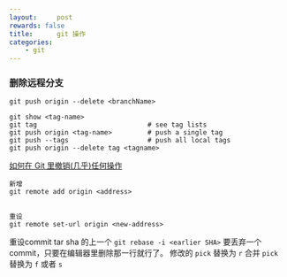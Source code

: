 ```yaml
---
layout:     post
rewards: false
title:      git 操作
categories:
    - git
---
```


### 删除远程分支
```
git push origin --delete <branchName>

git show <tag-name>
git tag                            # see tag lists
git push origin <tag-name>         # push a single tag
git push --tags                    # push all local tags
git push origin --delete tag <tagname>
```

[如何在 Git 里撤销(几乎)任何操作](http://blog.jobbole.com/87700/)

```
新增
git remote add origin <address>


重设
git remote set-url origin <new-address>
```

重设commit
tar sha 的上一个
`git rebase -i <earlier SHA>`
要丢弃一个 commit，只要在编辑器里删除那一行就行了。
修改的 `pick` 替换为 `r`
合并 `pick` 替换为 `f` 或者 `s`